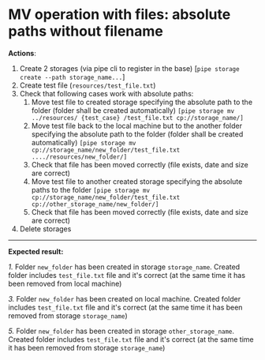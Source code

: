 # MV operation with files: absolute paths without filename

**Actions**:

1.	Create 2 storages (via pipe cli to register in the base) [`pipe storage create --path storage_name...`]
2.	Create test file (`resources/test_file.txt`)
3.	Check that following cases work with absolute paths: 
    1.	Move test file to created storage specifying the absolute path to the folder (folder shall be created automatically) `[pipe storage mv ../resources/ {test_case} /test_file.txt cp://storage_name/]`
    2.	Move test file back to the local machine but to the another folder specifying the absolute path to the folder (folder shall be created automatically) `[pipe storage mv cp://storage_name/new_folder/test_file.txt ..../resources/new_folder/]`
    3.	Check that file has been moved correctly (file exists, date and size are correct)
    4.	Move test file to another created storage specifying the absolute paths to the folder `[pipe storage mv cp://storage_name/new_folder/test_file.txt cp://other_storage_name/new_folder/]`
    5.	Check that file has been moved correctly (file exists, date and size are correct)
4.	Delete storages

***
**Expected result:**

*1.*	Folder `new_folder` has been created in storage `storage_name`. Created folder includes `test_file.txt` file and it's correct (at the same time it has been removed from local machine)

*3.*	Folder `new_folder` has been created on local machine. Created folder includes `test_file.txt` file and it's correct (at the same time it has been removed from storage `storage_name`)

*5.*	Folder `new_folder` has been created in storage `other_storage_name`. Created folder includes `test_file.txt` file and it's correct (at the same time it has been removed from storage `storage_name`)